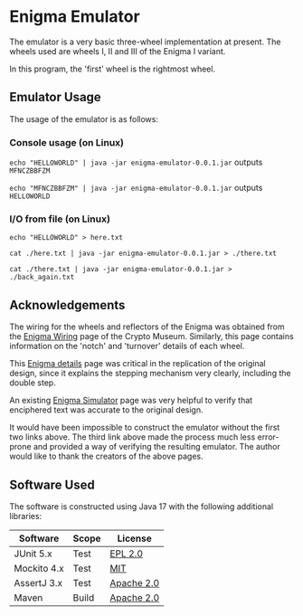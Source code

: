 # Enigma Emulator

The emulator is a very basic three-wheel implementation at present.
The wheels used are wheels I, II and III of the Enigma I variant.

In this program, the 'first' wheel is the rightmost wheel.

## Emulator Usage 

The usage of the emulator is as follows:

### Console usage (on Linux)

`echo "HELLOWORLD" | java -jar enigma-emulator-0.0.1.jar` outputs `MFNCZBBFZM`

`echo "MFNCZBBFZM" | java -jar enigma-emulator-0.0.1.jar` outputs `HELLOWORLD`

### I/O from file (on Linux)

`echo "HELLOWORLD" > here.txt`

`cat ./here.txt | java -jar enigma-emulator-0.0.1.jar > ./there.txt`

`cat ./there.txt | java -jar enigma-emulator-0.0.1.jar > ./back_again.txt`

## Acknowledgements

The wiring for the wheels and reflectors of the Enigma was obtained from the
[Enigma Wiring](https://www.cryptomuseum.com/crypto/enigma/wiring.htm) page of the Crypto Museum.
Similarly, this page contains information on the 'notch' and 'turnover' details of each wheel.

This [Enigma details](http://users.telenet.be/d.rijmenants/en/enigmatech.htm#steppingmechanism) page
was critical in the replication of the original design, since it explains the stepping mechanism very
clearly, including the double step.

An existing [Enigma Simulator](https://piotte13.github.io/enigma-cipher/) page was very helpful
to verify that enciphered text was accurate to the original design.

It would have been impossible to construct the emulator without the first two links above.
The third link above made the process much less error-prone and provided a way of verifying the
resulting emulator. The author would like to thank the creators of the above pages.

## Software Used

The software is constructed using Java 17 with the following additional libraries:

| Software    | Scope  | License                                                                                      |
|-------------|--------|----------------------------------------------------------------------------------------------|
| JUnit 5.x   | Test   | [EPL 2.0](https://github.com/junit-team/junit5/blob/main/LICENSE.md)                         |
| Mockito 4.x | Test   | [MIT](https://github.com/mockito/mockito/blob/main/LICENSE)                                  |
| AssertJ 3.x | Test   | [Apache 2.0](https://github.com/assertj/assertj-core/blob/main/LICENSE.txt)                  |
| Maven       | Build  | [Apache 2.0](https://gitbox.apache.org/repos/asf?p=maven.git;a=blob_plain;f=LICENSE;hb=HEAD) |